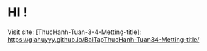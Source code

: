 # HI !
Visit site: [ThucHanh-Tuan-3-4-Metting-title]: https://giahuyyy.github.io/BaiTapThucHanh-Tuan34-Metting-title/